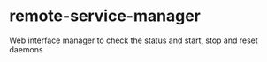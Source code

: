 # remote-service-manager
Web interface manager to check the status and start, stop and reset daemons
